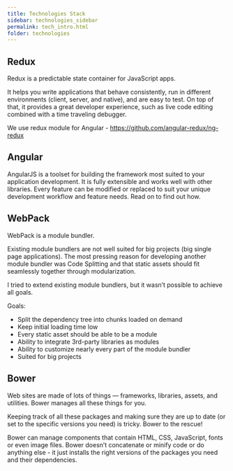 ```yaml
---
title: Technologies Stack
sidebar: technologies_sidebar
permalink: tech_intro.html
folder: technologies
---
```




## Redux

Redux is a predictable state container for JavaScript apps.

It helps you write applications that behave consistently, run in different environments (client, server, and native), and are easy to test. On top of that, it provides a great developer experience, such as live code editing combined with a time traveling debugger.

We use redux module for Angular - https://github.com/angular-redux/ng-redux

## Angular

AngularJS is a toolset for building the framework most suited to your application development. It is fully extensible and works well with other libraries. Every feature can be modified or replaced to suit your unique development workflow and feature needs. Read on to find out how.

## WebPack

WebPack is a module bundler.

Existing module bundlers are not well suited for big projects (big single page applications). The most pressing reason for developing another module bundler was Code Splitting and that static assets should fit seamlessly together through modularization.

I tried to extend existing module bundlers, but it wasn’t possible to achieve all goals.

Goals:
* Split the dependency tree into chunks loaded on demand
* Keep initial loading time low
* Every static asset should be able to be a module
* Ability to integrate 3rd-party libraries as modules
* Ability to customize nearly every part of the module bundler
* Suited for big projects

## Bower

Web sites are made of lots of things — frameworks, libraries, assets, and utilities. Bower manages all these things for you.

Keeping track of all these packages and making sure they are up to date (or set to the specific versions you need) is tricky. Bower to the rescue!

Bower can manage components that contain HTML, CSS, JavaScript, fonts or even image files. Bower doesn’t concatenate or minify code or do anything else - it just installs the right versions of the packages you need and their dependencies.
